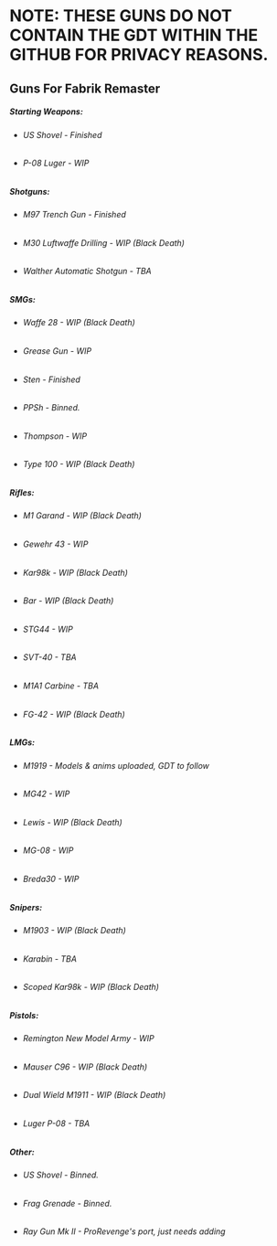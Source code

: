 # NOTE: THESE GUNS DO NOT CONTAIN THE GDT WITHIN THE GITHUB FOR PRIVACY REASONS.

## Guns For Fabrik Remaster

##### Starting Weapons:
 * ###### US Shovel - Finished
 * ###### P-08 Luger - WIP

##### Shotguns:

 * ###### M97 Trench Gun - Finished
 * ###### M30 Luftwaffe Drilling - WIP (Black Death)
 * ###### Walther Automatic Shotgun - TBA

##### SMGs:

 * ###### Waffe 28 - WIP (Black Death)
 * ###### Grease Gun - WIP
 * ###### Sten - Finished
 * ###### PPSh - Binned.
 * ###### Thompson - WIP
 * ###### Type 100 - WIP (Black Death)


##### Rifles:

 * ###### M1 Garand - WIP (Black Death)
 * ###### Gewehr 43 - WIP
 * ###### Kar98k - WIP (Black Death)
 * ###### Bar - WIP (Black Death)
 * ###### STG44 - WIP
 * ###### SVT-40 - TBA
 * ###### M1A1 Carbine - TBA
 * ###### FG-42 - WIP (Black Death)


##### LMGs:

 * ###### M1919 - Models & anims uploaded, GDT to follow
 * ###### MG42 - WIP
 * ###### Lewis - WIP (Black Death)
 * ###### MG-08 - WIP
 * ###### Breda30 - WIP


##### Snipers:

 * ###### M1903 - WIP (Black Death)
 * ###### Karabin - TBA
 * ###### Scoped Kar98k - WIP (Black Death)

##### Pistols:
 * ###### Remington New Model Army - WIP
 * ###### Mauser C96 - WIP (Black Death)
 * ###### Dual Wield M1911 - WIP (Black Death)
 * ###### Luger P-08 - TBA


##### Other:

 * ###### US Shovel - Binned.
 * ###### Frag Grenade - Binned.
 * ###### Ray Gun Mk II - ProRevenge's port, just needs adding

